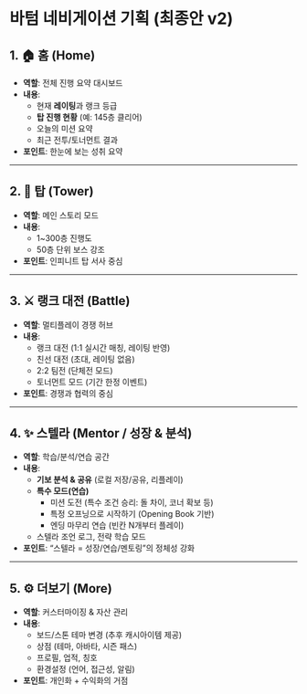 # 바텀 네비게이션 기획 (최종안 v2)

## 1. 🏠 홈 (Home)

- **역할**: 전체 진행 요약 대시보드
- **내용**:
    - 현재 **레이팅**과 랭크 등급
    - **탑 진행 현황** (예: 145층 클리어)
    - 오늘의 미션 요약
    - 최근 전투/토너먼트 결과
- **포인트**: 한눈에 보는 성취 요약

---

## 2. 🗼 탑 (Tower)

- **역할**: 메인 스토리 모드
- **내용**:
    - 1~300층 진행도
    - 50층 단위 보스 강조
- **포인트**: 인피니트 탑 서사 중심

---

## 3. ⚔️ 랭크 대전 (Battle)

- **역할**: 멀티플레이 경쟁 허브
- **내용**:
    - 랭크 대전 (1:1 실시간 매칭, 레이팅 반영)
    - 친선 대전 (초대, 레이팅 없음)
    - 2:2 팀전 (단체전 모드)
    - 토너먼트 모드 (기간 한정 이벤트)
- **포인트**: 경쟁과 협력의 중심

---

## 4. ✨ 스텔라 (Mentor / 성장 & 분석)

- **역할**: 학습/분석/연습 공간
- **내용**:
    - **기보 분석 & 공유** (로컬 저장/공유, 리플레이)
    - **특수 모드(연습)**
        - 미션 도전 (특수 조건 승리: 돌 차이, 코너 확보 등)
        - 특정 오프닝으로 시작하기 (Opening Book 기반)
        - 엔딩 마무리 연습 (빈칸 N개부터 플레이)
    - 스텔라 조언 로그, 전략 학습 모드
- **포인트**: “스텔라 = 성장/연습/멘토링”의 정체성 강화

---

## 5. ⚙️ 더보기 (More)

- **역할**: 커스터마이징 & 자산 관리
- **내용**:
    - 보드/스톤 테마 변경 (추후 캐시아이템 제공)
    - 상점 (테마, 아바타, 시즌 패스)
    - 프로필, 업적, 칭호
    - 환경설정 (언어, 접근성, 알림)
- **포인트**: 개인화 + 수익화의 거점
